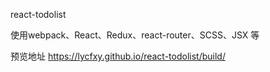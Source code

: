 react-todolist

使用webpack、React、Redux、react-router、SCSS、JSX 等

预览地址
https://lycfxy.github.io/react-todolist/build/
